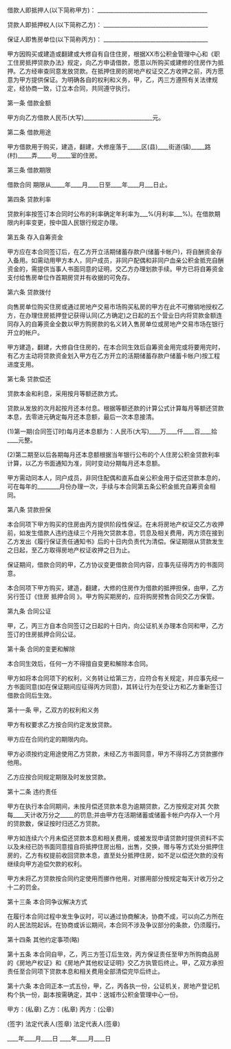 
 


借款人即抵押人(以下简称甲方)： ________________________________________


贷款人即抵押权人(以下简称乙方)： ______________________________________


保证人即售房单位(以下简称丙方)： ______________________________________


甲方因购买或建造或翻建或大修自有自住住房，根据XX市公积金管理中心和《职工住房抵押贷款办法》规定，向乙方申请借款，愿意以所购买或建修的住房作为抵押。乙方经审查同意发放贷款。在抵押住房的房地产权证交乙方收押之前，丙方愿意为甲方提供保证。为明确各自的权利和义务，甲，乙，丙三方遵照有关法律规定，经协商一致，订立本合同，共同遵守执行。


第一条 借款金额


甲方向乙方借款人民币(大写)_________________________元。


第二条 借款用途


甲方借款用于购买，建造，翻建，大修座落于_____区(县)____街道(镇)_____路(村)_____弄_____号_____室的住房。


第三条 借款期限



借款合同
期限从_____年____月____日至____年____月___日止。


第四条 贷款利率


贷款利率按签订本合同时公布的利率确定年利率为___%(月利率___%)。在借款期限内利率变更，按中国人民银行规定办理。


第五条 存入自筹资金


甲方应在本合同签订后，在乙方开立活期储蓄存款户(储蓄卡帐户)，将自酬资金存入备用。如需动用甲方本人，同户成员，非同户配偶和非同户血亲公积金抵充自酬资金的，需提供当事人书面同意的证明，交乙方办理划款手续。甲方已将自筹资金支付给售房单位作首期房贷并有收据的可免存。


第六条 贷款拨付


向售房单位购买住房或通过房地产交易市场购买私房的甲方在此不可撤销地授权乙方，在办理住房抵押登记获得认同(乙方确定)之日起的五个营业日内将贷款金额连同存入的自筹资金全数以甲方购房款的名义转入售房单位或房地产交易市场在银行开立的帐户。


甲方建造，翻建，大修自住住房的，在本合同生效后自筹资金用完或将要用完时，有乙方主动将贷款资金划入甲方在乙方开立的活期储蓄存款户储蓄卡帐户)按工程进度支用。


第七条 贷款偿还


贷款本金和利息，采用按月等额还款方式。


贷款从发放的次月起按月还本付息。根据等额还款的计算公式计算每月等额还贷款本息，去零进元确定每月还本息额，最后一次本息接清。


(1)第一期(合同签订时)每月还本息额为：人民币(大写)____万____仟____百____拾____元整。


(2)第二期至以后各期每月还本息额根据当年银行公布的个人住房公积金贷款利率计算，以乙方书面通知为准，同时变动分期每月还本息额。


甲方需动同本人，同户成员，非同住配偶和直系血亲公积金用于偿还贷款本息的，可在每年的________月份办理一次，手续与本合同第五条公积金抵充自筹资金相同。


第八条 贷款担保


本合同项下甲方购买的住房由丙方提供阶段性保证。在未将房地产权证交乙方收押前，如发生借款人违约连续三个月拖欠贷款本息，罚息及相关费用，丙方须在接到乙方发出《履行保证责任通知书》后的十日内负责代为清偿。保证期限从贷款发生之日起，至乙方取得房地产权证收押之日为止。


保证期间，借款合同的甲，乙方协议变更借款合同内容，应事先征得丙方的书面同意。


本合同项下甲方购买，建造，翻建，大修的住房作为借款的抵押担保，由甲，乙方另行签订《住房
抵押合同
》。甲方购买期房的，应将购房预售合同交乙方保管。


第九条 合同公证


甲，乙，丙三方自本合同签订之日起的十日内，向公证机关办理本合同和甲，乙方签订的住房抵押合同公证。


第十条 合同的变更和解除


本合同生效后，任何一方不得擅自变更和解除本合同。


甲方如将本合同项下的权利，义务转让给第三方，应符合有关规定，并应事先经一方书面同意(如在保证期间应征得丙方同意)，其转让行为在受让方和乙方重新签订借款合同后生效。


第十一条 甲，乙双方的权利和义务


甲方有权要求乙方按合同约定发放贷款。


甲方应在合同约定的期限内向。


甲方必须按约定用途使用乙方贷款，未经乙方书面同意，甲方不得将乙方贷款挪作他用。


乙方应按合同规定期限及时发放贷款。


第十二条 违约责任


甲方在执行本合同期间，未按月偿还贷款本息为逾期贷款，乙方按规定对其
欠款
每____天计收万分之_____的罚息;并由甲方在活期储蓄或储蓄卡帐户内存入一个月的贷款数，保证按时归还乙方贷款。


甲方如连续六个月未偿还贷款本息和相关费用，或被发现申请贷款时提供资料不实以及未经已防书面同意擅自将抵押住房出租，出售，交换，赠与等方式处分抵押住房的，乙方有权提前收回贷款本息，直至处分抵押住房，如不足以偿还欠款的没有继续向甲方追偿欠款的权利。


甲方未将乙方贷款按合同约定使用而挪作他用，对挪用部分按规定每天计收万分之十二的罚金。


第十三条 本合同争议解决方式


在履行本合同过程中发生争议时，可以通过协商解决，协商不成，可以向乙方所在的人民法院起诉。在协商或诉讼期间，本合同不涉及争议部分的条款，仍须履行。


第十四条 其他约定事项(略)


第十五条 本合同自甲，乙，丙三方签订后生效，丙方保证责任至甲方所购商品房的《房地产权证》和《房地产其他权证证明》交乙方执管后终止。甲，乙双方承担责任至合同项下贷款本息和相关费用全部清偿完毕后终止。


第十六条 本合同正本一式五份，甲，乙，丙各执一份，公证机关，房地产登记机构个执一份，副本按需确定，其中：送城市公积金管理中心一份。


甲方：(私章) 乙方：(私章) 丙方：(公章)


(签字) 法定代表人(签章) 法定代表人(签章)


____年____月____日 ____年____月____日
 


 

 
 
 
 
 
  


  
 

  


  


  
 
 
 
 

